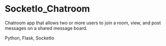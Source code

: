 # SocketIo_Chatroom

Chatroom app that allows two or more users to join a room, view, and post messages on a shared message board. 

Python, Flask, SocketIo

